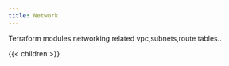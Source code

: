 ```yaml
---
title: Network
---
```


Terraform modules networking related vpc,subnets,route tables..

{{< children >}}
